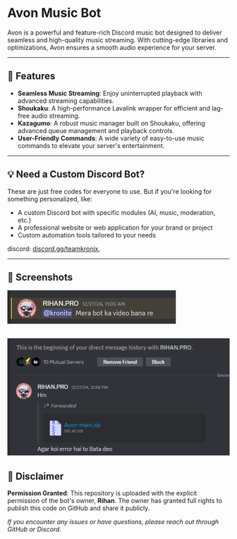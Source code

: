 # Avon Music Bot  

Avon is a powerful and feature-rich Discord music bot designed to deliver seamless and high-quality music streaming. With cutting-edge libraries and optimizations, Avon ensures a smooth audio experience for your server.

---

## 🚀 Features  
- **Seamless Music Streaming**: Enjoy uninterrupted playback with advanced streaming capabilities.  
- **Shoukaku**: A high-performance Lavalink wrapper for efficient and lag-free audio streaming.  
- **Kazagumo**: A robust music manager built on Shoukaku, offering advanced queue management and playback controls.  
- **User-Friendly Commands**: A wide variety of easy-to-use music commands to elevate your server's entertainment.  

---
## 💡 Need a Custom Discord Bot?  
 These are just free codes for everyone to use.
 But if you're looking for something personalized, like:
 - A custom Discord bot with specific modules (AI, music, moderation, etc.)
 - A professional website or web application for your brand or project
 - Custom automation tools tailored to your needs

 discord: [discord.gg/teamkronix](https://discord.gg/MtNqTt8RUx),


---
## 📸 Screenshots  
 
![Screenshot 1](./screenshot1.png)  

  
![Screenshot 2](./screenshot2.png) 
---

## 📜 Disclaimer  

**Permission Granted**: This repository is uploaded with the explicit permission of the bot's owner, **Rihan**. The owner has granted full rights to publish this code on GitHub and share it publicly.  

*If you encounter any issues or have questions, please reach out through GitHub or Discord.*  

